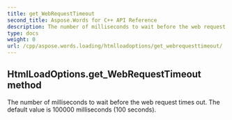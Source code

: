 ```yaml
---
title: get_WebRequestTimeout
second_title: Aspose.Words for C++ API Reference
description: The number of milliseconds to wait before the web request times out. The default value is 100000 milliseconds (100 seconds). 
type: docs
weight: 0
url: /cpp/aspose.words.loading/htmlloadoptions/get_webrequesttimeout/
---
```

## HtmlLoadOptions.get_WebRequestTimeout method


The number of milliseconds to wait before the web request times out. The default value is 100000 milliseconds (100 seconds).

